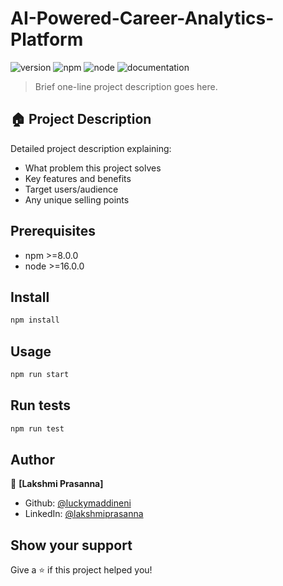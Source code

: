 # AI-Powered-Career-Analytics-Platform

![version](https://img.shields.io/badge/version-1.0.0-blue.svg)
![npm](https://img.shields.io/badge/npm->=8.0.0-blue.svg)
![node](https://img.shields.io/badge/node->=16.0.0-blue.svg)
![documentation](https://img.shields.io/badge/documentation-yes-green.svg)

> Brief one-line project description goes here.

## 🏠 Project Description

Detailed project description explaining:
- What problem this project solves
- Key features and benefits
- Target users/audience
- Any unique selling points

## Prerequisites

* npm >=8.0.0
* node >=16.0.0

## Install

```sh
npm install
```

## Usage

```sh
npm run start
```

## Run tests

```sh
npm run test
```

## Author

👤 **[Lakshmi Prasanna]**

* Github: [@luckymaddineni](https://github.com/luckymaddineni)
* LinkedIn: [@lakshmiprasanna](https://www.linkedin.com/in/maddineni-lakshmi-prasanna-8b811a1a6/)


## Show your support

Give a ⭐️ if this project helped you!
